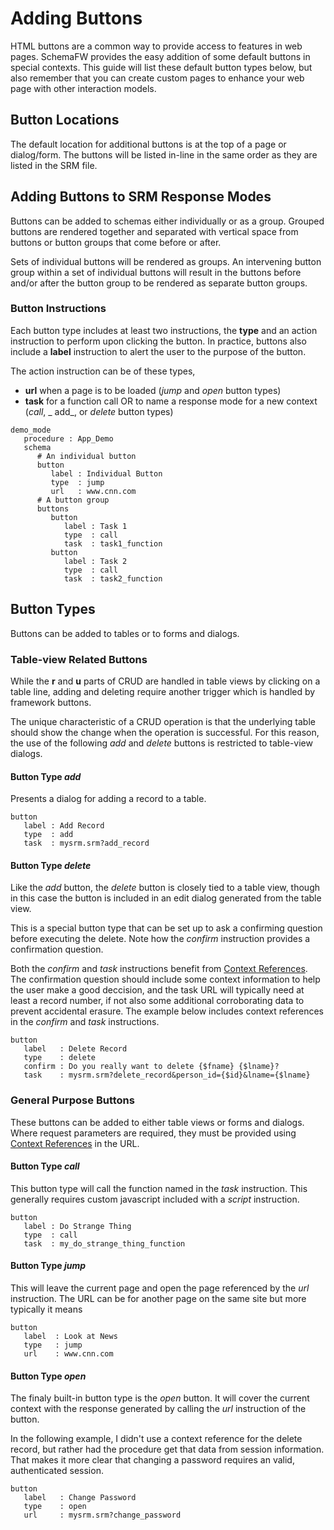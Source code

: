 # Adding Buttons

HTML buttons are a common way to provide access to features in web pages.  SchemaFW
provides the easy addition of some default buttons in special contexts.  This guide
will list these default button types below, but also remember that you can create
custom pages to enhance your web page with other interaction models.

## Button Locations

The default location for additional buttons is at the top of a page or dialog/form.
The buttons will be listed in-line in the same order as they are listed in the SRM
file.

## Adding Buttons to SRM Response Modes

Buttons can be added to schemas either individually or as a group.  Grouped buttons
are rendered together and separated with vertical space from buttons or button groups
that come before or after.

Sets of individual buttons will be rendered as groups.  An intervening button group
within a set of individual buttons will result in the buttons before and/or after
the button group to be rendered as separate button groups.

### Button Instructions

Each button type includes at least two instructions, the **type** and an action
instruction to perform upon clicking the button.  In practice, buttons also include
a **label** instruction to alert the user to the purpose of the button.

The action instruction can be of these types,
- **url** when a page is to be loaded (_jump_ and _open_ button types)
- **task** for a function call OR to name a response mode for a new context (_call_, _  add_, or _delete_ button types)

~~~srm
demo_mode
   procedure : App_Demo
   schema
      # An individual button
      button
         label : Individual Button
         type  : jump
         url   : www.cnn.com
      # A button group
      buttons
         button
            label : Task 1
            type  : call
            task  : task1_function
         button
            label : Task 2
            type  : call
            task  : task2_function
~~~


## Button Types

Buttons can be added to tables or to forms and dialogs.

### Table-view Related Buttons

While the __r__ and __u__ parts of CRUD are handled in table views by clicking on
a table line, adding and deleting require another trigger which is handled by framework
buttons.

The unique characteristic of a CRUD operation is that the underlying table should
show the change when the operation is successful.  For this reason, the use of the
following _add_ and _delete_ buttons is restricted to table-view dialogs.

#### Button Type _add_

Presents a dialog for adding a record to a table.

~~~
button
   label : Add Record
   type  : add
   task  : mysrm.srm?add_record
~~~

#### Button Type _delete_

Like the _add_ button, the _delete_ button is closely tied to a table view, though
in this case the button is included in an edit dialog generated from the table view.

This is a special button type that can be set up to ask a confirming question before
executing the delete.  Note how the _confirm_ instruction provides a confirmation
question.

Both the _confirm_ and _task_ instructions benefit from
[Context References](ContextReferences.md).  The confirmation question should include
some context information to help the user make a good deccision, and the task URL will
typically need at least a record number, if not also some additional corroborating data
to prevent accidental erasure.  The example below includes context references in the
_confirm_ and _task_ instructions.

~~~
button
   label   : Delete Record
   type    : delete
   confirm : Do you really want to delete {$fname} {$lname}?
   task    : mysrm.srm?delete_record&person_id={$id}&lname={$lname}
~~~

### General Purpose Buttons

These buttons can be added to either table views or forms and dialogs.  Where request
parameters are required, they must be provided using
[Context References](ContextReferences.md) in the URL.

#### Button Type _call_

This button type will call the function named in the _task_ instruction.  This generally
requires custom javascript included with a _script_ instruction.

~~~srm
button
   label : Do Strange Thing
   type  : call
   task  : my_do_strange_thing_function
~~~

#### Button Type _jump_

This will leave the current page and open the page referenced by the _url_
instruction.  The URL can be for another page on the same site but more typically
it means

~~~
button
   label  : Look at News
   type   : jump
   url    : www.cnn.com
~~~

#### Button Type _open_

The finaly built-in button type is the _open_ button.  It will cover the current
context with the response generated by calling the _url_ instruction of the button.

In the following example, I didn't use a context reference for the delete record,
but rather had the procedure get that data from session information.  That makes it
more clear that changing a password requires an valid, authenticated session.

~~~
button
   label   : Change Password
   type    : open
   url     : mysrm.srm?change_password
~~~   
     
 